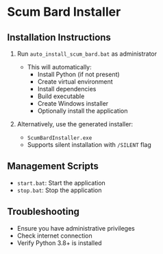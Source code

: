 # Scum Bard Installer

## Installation Instructions

1. Run `auto_install_scum_bard.bat` as administrator
   - This will automatically:
     - Install Python (if not present)
     - Create virtual environment
     - Install dependencies
     - Build executable
     - Create Windows installer
     - Optionally install the application

2. Alternatively, use the generated installer:
   - `ScumBardInstaller.exe`
   - Supports silent installation with `/SILENT` flag

## Management Scripts

- `start.bat`: Start the application
- `stop.bat`: Stop the application

## Troubleshooting

- Ensure you have administrative privileges
- Check internet connection
- Verify Python 3.8+ is installed
